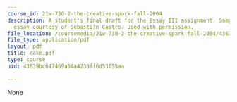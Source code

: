 ```yaml
---
course_id: 21w-730-2-the-creative-spark-fall-2004
description: A student's final draft for the Essay III assignment. Sample student
  essay courtesy of Sebasti?n Castro. Used with permission.
file_location: /coursemedia/21w-730-2-the-creative-spark-fall-2004/43639bc647469a54a4230ff6d53f55aa_cake.pdf
file_type: application/pdf
layout: pdf
title: cake.pdf
type: course
uid: 43639bc647469a54a4230ff6d53f55aa

---
```

None